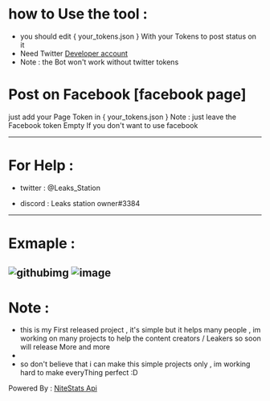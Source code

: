 # how to Use the tool :
 
- you should edit { your_tokens.json } With your Tokens to post status on it
- Need Twitter [Developer account](https://developer.twitter.com/en/portal/dashboard)
- Note : the Bot won't work without twitter tokens 

# Post on Facebook [facebook page]
 just add your Page Token in { your_tokens.json }
 Note : just leave the Facebook token Empty If you don't want to use facebook 

_______________________________________________________________

# For Help :

- twitter :
@Leaks_Station

- discord :
Leaks station owner#3384

--------------------------
# Exmaple :
![githubimg](https://user-images.githubusercontent.com/86381194/128864754-1d210c73-ef7b-42ec-90ef-291d58e4854d.png)
![image](https://user-images.githubusercontent.com/86381194/128871325-08de0df0-0240-430d-bb03-81be94ce4906.png)
-------
# Note  :
- this is my First released project , it's simple but it helps many people , im working on many projects to help the content creators / Leakers so soon will release More and more 
- 
- so don't believe that i can make this simple projects only , im working hard to make everyThing perfect :D

Powered By : [NiteStats Api](https://nitestats.com/api-docs)


